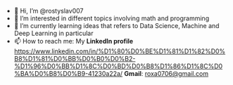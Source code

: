 - 👋 Hi, I’m @rostyslav007 
- 👀 I’m interested in different topics involving math and programming
- 🌱 I’m currently learning ideas that refers to Data Science, Machine and Deep Learning in particular
- 📫 How to reach me: 
My **LinkedIn profile** https://www.linkedin.com/in/%D1%80%D0%BE%D1%81%D1%82%D0%B8%D1%81%D0%BB%D0%B0%D0%B2-%D1%96%D0%BB%D1%8C%D0%BD%D0%B8%D1%86%D1%8C%D0%BA%D0%B8%D0%B9-41230a22a/
**Gmail**: roxa0706@gmail.com

